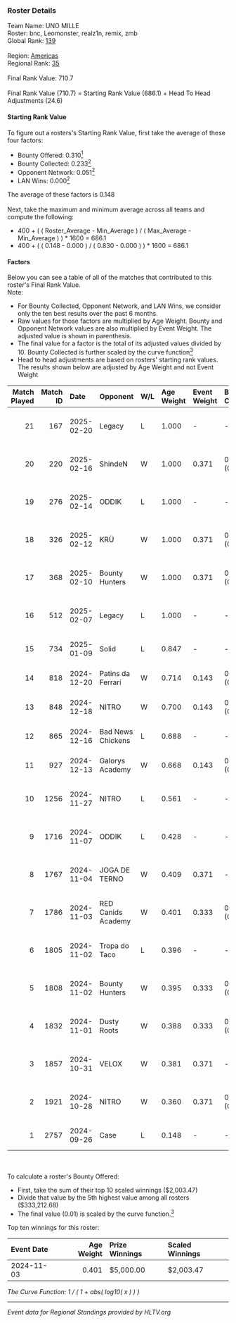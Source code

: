 ### Roster Details<br />
Team Name: UNO MILLE<br />
Roster: bnc, Leomonster, realz1n, remix, zmb<br />
Global Rank: [139](../../standings_global_2025_03_03.md)<br />
<br />
Region: [Americas]( ../../standings_americas_2025_03_03.md)<br />
Regional Rank: [35]( ../../standings_americas_2025_03_03.md)<br />
<br />
Final Rank Value:  710.7<br />
<br />
Final Rank Value (710.7) = Starting Rank Value (686.1) + Head To Head Adjustments (24.6)<br />

#### Starting Rank Value<br />
To figure out a rosters's Starting Rank Value, first take the average of these four factors:<br />
- Bounty Offered: 0.310[<sup>1</sup>](#table2)
- Bounty Collected: 0.233[<sup>2</sup>](#table1)
- Opponent Network: 0.051[<sup>2</sup>](#table1)
- LAN Wins: 0.000[<sup>2</sup>](#table1)

The average of these factors is 0.148<br />
<br />
Next, take the maximum and minimum average across all teams and compute the following:<br />
- 400 + ( ( Roster_Average - Min_Average ) / ( Max_Average - Min_Average ) ) * 1600 = 686.1
- 400 + ( ( 0.148 - 0.000 ) / ( 0.830 - 0.000 ) ) * 1600 = 686.1


#### Factors<br />
Below you can see a table of all of the matches that contributed to this roster's Final Rank Value.<br />
Note:<br />

- For Bounty Collected, Opponent Network, and LAN Wins, we consider only the ten best results over the past 6 months.
- Raw values for those factors are multiplied by Age Weight. Bounty and Opponent Network values are also multiplied by Event Weight. The adjusted value is shown in parenthesis.
- The final value for a factor is the total of its adjusted values divided by 10. Bounty Collected is further scaled by the curve function[<sup>3</sup>](#curveFunction)
- Head to head adjustments are based on rosters' starting rank values. The results shown below are adjusted by Age Weight and not Event Weight
<span id="table1"></span><br />


| Match Played | Match ID | Date       | Opponent           | W/L | Age Weight | Event Weight | Bounty Collected | Opponent Network | LAN Wins  | H2H Adj. | Roster                                |
| -: | -: | :- | :- | :- | :- | :- | :- | :- | :- | -: | :- |
|           21 |      167 | 2025-02-20 | Legacy             | L   | 1.000      | -            | -                | -                | -         |    -5.76 | bnc, Leomonster, realz1n, remix, zmb  |
|           20 |      220 | 2025-02-16 | ShindeN            | W   | 1.000      | 0.371        | 0.005 (0.002)    | 0.371 (0.138)    | 0 (0.000) |    14.54 | bnc, Leomonster, realz1n, remix, zmb  |
|           19 |      276 | 2025-02-14 | ODDIK              | L   | 1.000      | -            | -                | -                | -         |    -9.77 | bnc, Leomonster, realz1n, remix, zmb  |
|           18 |      326 | 2025-02-12 | KRÜ                | W   | 1.000      | 0.371        | 0.001 (0.001)    | 0.186 (0.069)    | 0 (0.000) |    13.75 | bnc, Leomonster, realz1n, remix, zmb  |
|           17 |      368 | 2025-02-10 | Bounty Hunters     | W   | 1.000      | 0.371        | 0.001 (0.000)    | 0.239 (0.089)    | 0 (0.000) |    14.59 | Leomonster, r4ul, realz1n, remix, zmb |
|           16 |      512 | 2025-02-07 | Legacy             | L   | 1.000      | -            | -                | -                | -         |    -7.09 | bnc, Leomonster, realz1n, remix, zmb  |
|           15 |      734 | 2025-01-09 | Solid              | L   | 0.847      | -            | -                | -                | -         |    -8.70 | bnc, max, realz1n, remix, zmb         |
|           14 |      818 | 2024-12-20 | Patins da Ferrari  | W   | 0.714      | 0.143        | 0.000 (0.000)    | 0.125 (0.013)    | 0 (0.000) |     6.14 | lukiz, max, realz1n, remix, zmb       |
|           13 |      848 | 2024-12-18 | NITRO              | W   | 0.700      | 0.143        | 0.001 (0.000)    | 0.352 (0.035)    | 0 (0.000) |     9.99 | lukiz, max, realz1n, remix, zmb       |
|           12 |      865 | 2024-12-16 | Bad News Chickens  | L   | 0.688      | -            | -                | -                | -         |   -12.57 | lukiz, max, realz1n, remix, zmb       |
|           11 |      927 | 2024-12-13 | Galorys Academy    | W   | 0.668      | 0.143        | 0.000 (0.000)    | -                | 0 (0.000) |     3.33 | lukiz, max, realz1n, remix, zmb       |
|           10 |     1256 | 2024-11-27 | NITRO              | L   | 0.561      | -            | -                | -                | -         |    -9.69 | lukiz, pancc, realz1n, remix, zmb     |
|            9 |     1716 | 2024-11-07 | ODDIK              | L   | 0.428      | -            | -                | -                | -         |    -4.86 | lukiz, pancc, realz1n, remix, zmb     |
|            8 |     1767 | 2024-11-04 | JOGA DE TERNO      | W   | 0.409      | 0.371        | -                | 0.107 (0.016)    | 0 (0.000) |     3.09 | lukiz, pancc, realz1n, remix, zmb     |
|            7 |     1786 | 2024-11-03 | RED Canids Academy | W   | 0.401      | 0.333        | 0.005 (0.001)    | -                | 0 (0.000) |     5.55 | lukiz, pancc, realz1n, remix, zmb     |
|            6 |     1805 | 2024-11-02 | Tropa do Taco      | L   | 0.396      | -            | -                | -                | -         |    -6.59 | lukiz, pancc, realz1n, remix, zmb     |
|            5 |     1808 | 2024-11-02 | Bounty Hunters     | W   | 0.395      | 0.333        | 0.001 (0.000)    | 0.239 (0.031)    | 0 (0.000) |     5.62 | lukiz, pancc, realz1n, remix, zmb     |
|            4 |     1832 | 2024-11-01 | Dusty Roots        | W   | 0.388      | 0.333        | 0.008 (0.001)    | 0.396 (0.051)    | 0 (0.000) |     7.13 | lukiz, pancc, realz1n, remix, zmb     |
|            3 |     1857 | 2024-10-31 | VELOX              | W   | 0.381      | 0.371        | -                | 0.117 (0.017)    | -         |     3.26 | lukiz, pancc, realz1n, remix, zmb     |
|            2 |     1921 | 2024-10-28 | NITRO              | W   | 0.360      | 0.371        | 0.001 (0.000)    | 0.352 (0.047)    | -         |     5.13 | lukiz, pancc, realz1n, remix, zmb     |
|            1 |     2757 | 2024-09-26 | Case               | L   | 0.148      | -            | -                | -                | -         |    -2.45 | lukiz, max, realz1n, remix, zmb       |

<br />
<span id="table2"></span><br />
To calculate a roster's Bounty Offered:<br />

- First, take the sum of their top 10 scaled winnings ($2,003.47)
- Divide that value by the 5th highest value among all rosters ($333,212.68)
- The final value (0.01) is scaled by the curve function.[<sup>3</sup>](#curveFunction)

Top ten winnings for this roster:<br />

| Event Date | Age Weight | Prize Winnings | Scaled Winnings |
| :- | -: | :- | :- |
| 2024-11-03 |      0.401 | $5,000.00      | $2,003.47       |


<span id="curveFunction"></span>_The Curve Function: 1 / ( 1 + abs( log10( x ) ) )_<br />

---
_Event data for Regional Standings provided by HLTV.org_<br />
